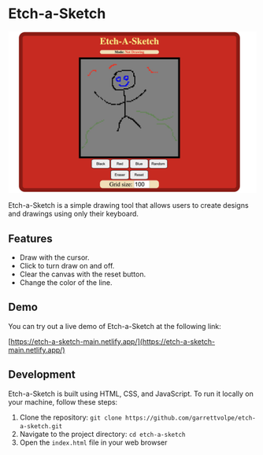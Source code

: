 # Etch-a-Sketch

![Screenshot](screenshot.jpg)

Etch-a-Sketch is a simple drawing tool that allows users to create designs and drawings using only their keyboard.

## Features

- Draw with the cursor.
- Click to turn draw on and off.
- Clear the canvas with the reset button.
- Change the color of the line.

## Demo

You can try out a live demo of Etch-a-Sketch at the following link:

[https://etch-a-sketch-main.netlify.app/](https://etch-a-sketch-main.netlify.app/)

## Development

Etch-a-Sketch is built using HTML, CSS, and JavaScript. To run it locally on your machine, follow these steps:

1. Clone the repository: `git clone https://github.com/garrettvolpe/etch-a-sketch.git`
2. Navigate to the project directory: `cd etch-a-sketch`
3. Open the `index.html` file in your web browser

